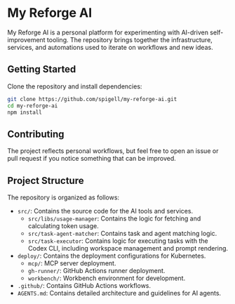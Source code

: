 # My Reforge AI

My Reforge AI is a personal platform for experimenting with AI-driven self-improvement tooling. The repository brings together the infrastructure, services, and automations used to iterate on workflows and new ideas.

## Getting Started

Clone the repository and install dependencies:

```bash
git clone https://github.com/spigell/my-reforge-ai.git
cd my-reforge-ai
npm install
```

## Contributing

The project reflects personal workflows, but feel free to open an issue or pull request if you notice something that can be improved.

## Project Structure

The repository is organized as follows:

- `src/`: Contains the source code for the AI tools and services.
  - `src/libs/usage-manager`: Contains the logic for fetching and calculating token usage.
  - `src/task-agent-matcher`: Contains task and agent matching logic.
  - `src/task-executor`: Contains logic for executing tasks with the Codex CLI, including workspace management and prompt rendering.
- `deploy/`: Contains the deployment configurations for Kubernetes.
  - `mcp/`: MCP server deployment.
  - `gh-runner/`: GitHub Actions runner deployment.
  - `workbench/`: Workbench environment for development.
- `.github/`: Contains GitHub Actions workflows.
- `AGENTS.md`: Contains detailed architecture and guidelines for AI agents.